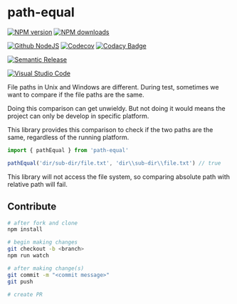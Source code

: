 # path-equal

[![NPM version][npm-image]][npm-url]
[![NPM downloads][downloads-image]][npm-url]

[![Github NodeJS][github-nodejs]][github-action-url]
[![Codecov][codecov-image]][codecov-url]
[![Codacy Badge][codacy-image]][codacy-url]

[![Semantic Release][semantic-release-image]][semantic-release-url]

[![Visual Studio Code][vscode-image]][vscode-url]

File paths in Unix and Windows are different.
During test, sometimes we want to compare if the file paths are the same.

Doing this comparison can get unwieldy.
But not doing it would means the project can only be develop in specific platform.

This library provides this comparison to check if the two paths are the same,
regardless of the running platform.

```ts
import { pathEqual } from 'path-equal'

pathEqual('dir/sub-dir/file.txt', 'dir\\sub-dir\\file.txt') // true
```

This library will not access the file system,
so comparing absolute path with relative path will fail.

## Contribute

```sh
# after fork and clone
npm install

# begin making changes
git checkout -b <branch>
npm run watch

# after making change(s)
git commit -m "<commit message>"
git push

# create PR
```

[codacy-image]: https://app.codacy.com/project/badge/Grade/197fc8889591484fbfa7218938669471
[codacy-url]: https://www.codacy.com/gh/unional/path-equal/dashboard?utm_source=github.com&amp;utm_medium=referral&amp;utm_content=unional/path-equal&amp;utm_campaign=Badge_Grade
[codecov-image]: https://codecov.io/gh/unional/path-equal/branch/master/graph/badge.svg
[codecov-url]: https://codecov.io/gh/unional/path-equal
[downloads-image]: https://img.shields.io/npm/dm/path-equal.svg?style=flat
[github-nodejs]: https://github.com/unional/path-equal/workflows/nodejs/badge.svg
[github-action-url]: https://github.com/unional/path-equal/actions
[npm-image]: https://img.shields.io/npm/v/path-equal.svg?style=flat
[npm-url]: https://npmjs.org/package/path-equal
[semantic-release-image]: https://img.shields.io/badge/%20%20%F0%9F%93%A6%F0%9F%9A%80-semantic--release-e10079.svg
[semantic-release-url]: https://github.com/semantic-release/semantic-release
[vscode-image]: https://img.shields.io/badge/vscode-ready-green.svg
[vscode-url]: https://code.visualstudio.com/
